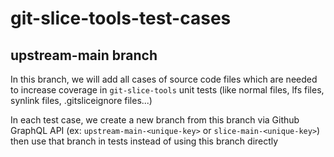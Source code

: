 # git-slice-tools-test-cases

## upstream-main branch

In this branch, we will add all cases of source code files which are needed to increase coverage in `git-slice-tools` unit tests (like normal files, lfs files, synlink files, .gitsliceignore files...)

In each test case, we create a new branch from this branch via Github GraphQL API (ex: `upstream-main-<unique-key>` or `slice-main-<unique-key>`) then use that branch in tests instead of using this branch directly

